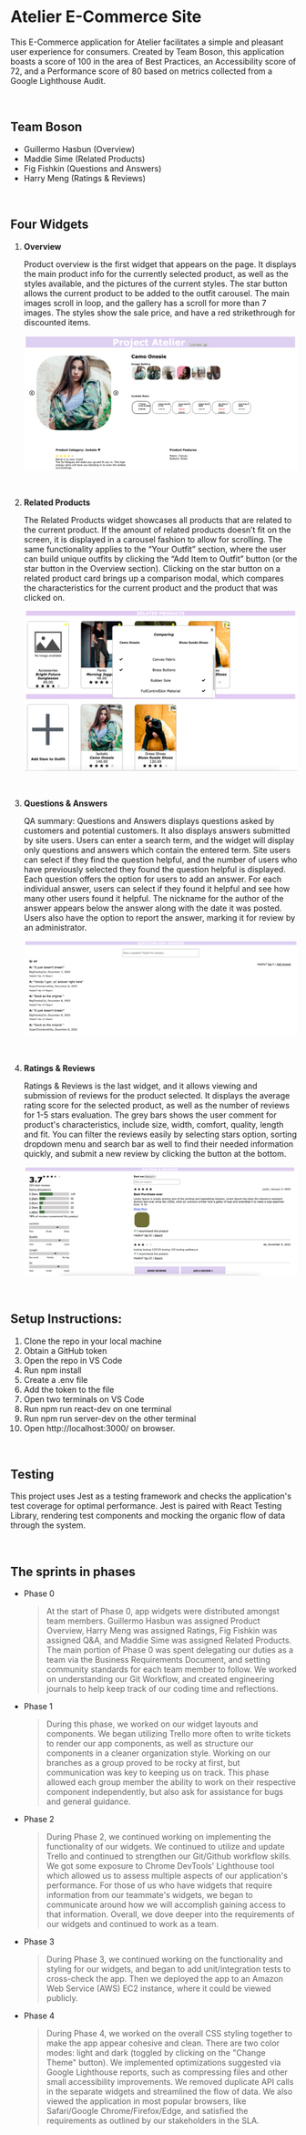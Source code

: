 # Atelier E-Commerce Site

This E-Commerce application for Atelier facilitates a simple and pleasant user experience for consumers. Created by Team Boson, this application boasts a score of 100 in the area of Best Practices, an Accessibility score of 72, and a Performance score of 80 based on metrics collected from a Google Lighthouse Audit.

<br>

##  Team Boson
- Guillermo Hasbun (Overview)
- Maddie Sime (Related Products)
- Fig Fishkin (Questions and Answers)
- Harry Meng (Ratings & Reviews)

<br>

## Four Widgets
1. **Overview**

    Product overview is the first widget that appears on the page. It displays the main product info for the currently selected product, as well as the styles available, and the pictures of the current styles. The star button allows the current product to be added to the outfit carousel. The main images scroll in loop, and the gallery has a scroll for more than 7 images. The styles show the sale price, and have a red strikethrough for discounted items.

    <img title="Rating" alt="Alt text" src="./Images/Overview.png">

<br>

2. **Related Products**

    The Related Products widget showcases all products that are related to the current product. If the amount of related products doesn’t fit on the screen, it is displayed in a carousel fashion to allow for scrolling. The same functionality applies to the “Your Outfit” section, where the user can build unique outfits by clicking the “Add Item to Outfit” button (or the star button in the Overview section). Clicking on the star button on a related product card brings up a comparison modal, which compares the characteristics for the current product and the product that was clicked on.

    <img title="Rating" alt="Alt text" src="./Images/Related.png">
<br>

3. **Questions & Answers**

    QA summary: Questions and Answers displays questions asked by customers and potential customers. It also displays answers submitted by site users. Users can enter a search term, and the widget will display only questions and answers which contain the entered term. Site users can select if they find the question helpful, and the number of users who have previously selected they found the question helpful is displayed. Each question offers the option for users to add an answer. For each individual answer, users can select if they found it helpful and see how many other users found it helpful. The nickname for the author of the answer appears below the answer along with the date it was posted. Users also have the option to report the answer, marking it for review by an administrator.

    <img title="Rating" alt="Alt text" src="./Images/QA.png">
<br>

4. **Ratings & Reviews**

   Ratings & Reviews is the last widget, and it allows viewing and submission of reviews for the product selected. It displays the average rating score for the selected product, as well as the number of reviews for 1-5 stars evaluation. The grey bars shows the user comment for product's characteristics, include size, width, comfort, quality, length and fit. You can filter the reviews easily by selecting stars option, sorting dropdown menu and search bar as well to find their needed information quickly, and submit a new review by clicking the button at the bottom.

    <img title="Rating" alt="Alt text" src="./Images/Ratings.png">

<br>

## Setup Instructions:
1. Clone the repo in your local machine
2. Obtain a GitHub token
3. Open the repo in VS Code
4. Run npm install
5. Create a .env file
6. Add the token to the file
7. Open two terminals on VS Code
8. Run npm run react-dev on one terminal
9. Run npm run server-dev on the other terminal
10. Open http://localhost:3000/ on browser.

<br>

## Testing
This project uses Jest as a testing framework and checks the application's test coverage for optimal performance. Jest is paired with React Testing Library, rendering test components and mocking the organic flow of data through the system.

<br>

## The sprints in phases
- Phase 0
  > At the start of Phase 0, app widgets were distributed amongst team members. Guillermo Hasbun was assigned Product Overview, Harry Meng was assigned Ratings, Fig Fishkin was assigned Q&A, and Maddie Sime was assigned Related Products. The main portion of Phase 0 was spent delegating our duties as a team via the Business Requirements Document, and setting community standards for each team member to follow. We worked on understanding our Git Workflow, and created engineering journals to help keep track of our coding time and reflections.

- Phase 1
  >  During this phase, we worked on our widget layouts and components. We began utilizing Trello more often to write tickets to render our app components, as well as structure our components in a cleaner organization style. Working on our branches as a group proved to be rocky at first, but communication was key to keeping us on track. This phase allowed each group member the ability to work on their respective component independently, but also ask for assistance for bugs and general guidance.

- Phase 2
  > During Phase 2, we continued working on implementing the functionality of our widgets. We continued to utilize and update Trello and continued to strengthen our Git/Github workflow skills. We got some exposure to Chrome DevTools' Lighthouse tool which allowed us to assess multiple aspects of our application's performance. For those of us who have widgets that require information from our teammate's widgets, we began to communicate around how we will accomplish gaining access to that information. Overall, we dove deeper into the requirements of our widgets and continued to work as a team.

- Phase 3
  > During Phase 3, we continued working on the functionality and styling for our widgets, and began to add unit/integration tests to cross-check the app. Then we deployed the app to an Amazon Web Service (AWS) EC2 instance, where it could be viewed publicly.

- Phase 4
  > During Phase 4, we worked on the overall CSS styling together to make the app appear cohesive and clean. There are two color modes: light and dark (toggled by clicking on the "Change Theme" button). We implemented optimizations suggested via Google Lighthouse reports, such as compressing files and other small accessibility improvements. We removed duplicate API calls in the separate widgets and streamlined the flow of data. We also viewed the application in most popular browsers, like Safari/Google Chrome/Firefox/Edge, and satisfied the requirements as outlined by our stakeholders in the SLA.
